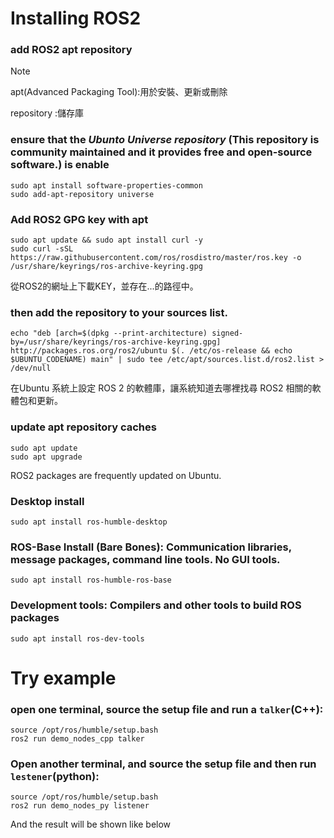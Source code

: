 # Installing ROS2
### add ROS2 apt repository
> [!NOTE]
> apt(Advanced Packaging Tool):用於安裝、更新或刪除
> 
> repository :儲存庫

### ensure that the *Ubunto Universe repository* (This repository is community maintained and it provides free and open-source software.) is enable
```
sudo apt install software-properties-common
sudo add-apt-repository universe
```

### Add ROS2 GPG key with apt
```
sudo apt update && sudo apt install curl -y
sudo curl -sSL https://raw.githubusercontent.com/ros/rosdistro/master/ros.key -o /usr/share/keyrings/ros-archive-keyring.gpg
```
從ROS2的網址上下載KEY，並存在...的路徑中。

### then add the repository to your sources list.
```
echo "deb [arch=$(dpkg --print-architecture) signed-by=/usr/share/keyrings/ros-archive-keyring.gpg] http://packages.ros.org/ros2/ubuntu $(. /etc/os-release && echo $UBUNTU_CODENAME) main" | sudo tee /etc/apt/sources.list.d/ros2.list > /dev/null
```
在Ubuntu 系統上設定 ROS 2 的軟體庫，讓系統知道去哪裡找尋 ROS2 相關的軟體包和更新。

### update apt repository caches
```
sudo apt update
sudo apt upgrade
```
ROS2 packages are frequently updated on Ubuntu.
### Desktop install
```
sudo apt install ros-humble-desktop
```

### ROS-Base Install (Bare Bones): Communication libraries, message packages, command line tools. No GUI tools.
```
sudo apt install ros-humble-ros-base
```

### Development tools: Compilers and other tools to build ROS packages
```
sudo apt install ros-dev-tools
```

# Try example
### open one terminal, source the setup file and run a `talker`(C++):
```
source /opt/ros/humble/setup.bash
ros2 run demo_nodes_cpp talker
```
### Open another terminal, and source the setup file and then run `lestener`(python):
```
source /opt/ros/humble/setup.bash
ros2 run demo_nodes_py listener
```

And the result will be shown like below












